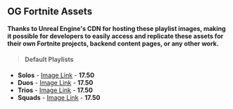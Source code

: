 ## OG Fortnite Assets
**Thanks to Unreal Engine's CDN for hosting these playlist images, making it possible for developers to easily access and replicate these assets for their own Fortnite projects, backend content pages, or any other work.**

> #### Default Playlists
- **Solos** - [Image Link](https://cdn2.unrealengine.com/solo-1920x1080-1920x1080-bd94484ff547.png) - **17.50**
- **Duos** - [Image Link](https://cdn2.unrealengine.com/duos-1920x1080-1920x1080-0a0f67a9a992.png) - **17.50**
- **Trios** - [Image Link](https://cdn2.unrealengine.com/trios-1920x1080-1920x1080-199ea79976a3.png) - **17.50**
- **Squads** - [Image Link](https://cdn2.unrealengine.com/squads-1920x1080-1920x1080-b964fe75eaf9.png) - **17.50**
